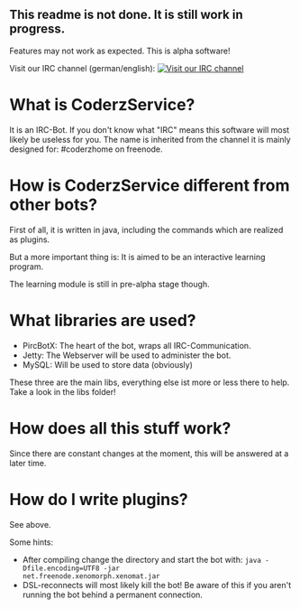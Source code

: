 
## This readme is not done. It is still work in progress.

Features may not work as expected. This is alpha software!

Visit our IRC channel (german/english): [![Visit our IRC channel](https://kiwiirc.com/buttons/irc.freenode.net/coderzhome.png)](https://kiwiirc.com/client/irc.freenode.net/?&theme=cli#coderzhome)

# What is CoderzService?

It is an IRC-Bot. If you don't know what "IRC" means this software will most likely be useless for you.
The name is inherited from the channel it is mainly designed for: #coderzhome on freenode.

# How is CoderzService different from other bots?

First of all, it is written in java, including the commands which are realized as plugins.

But a more important thing is: It is aimed to be an interactive learning program.

The learning module is still in pre-alpha stage though.

# What libraries are used?

- PircBotX: The heart of the bot, wraps all IRC-Communication.
- Jetty: The Webserver will be used to administer the bot.
- MySQL: Will be used to store data (obviously)

These three are the main libs, everything else ist more or less there to help. Take a look in the libs folder!

# How does all this stuff work?

Since there are constant changes at the moment, this will be answered at a later time.

# How do I write plugins?

See above.


Some hints:

 - After compiling change the directory and start the bot with:
<code>java -Dfile.encoding=UTF8 -jar net.freenode.xenomorph.xenomat.jar</code>
- DSL-reconnects will most likely kill the bot! Be aware of this if you aren't running the bot behind a permanent connection.